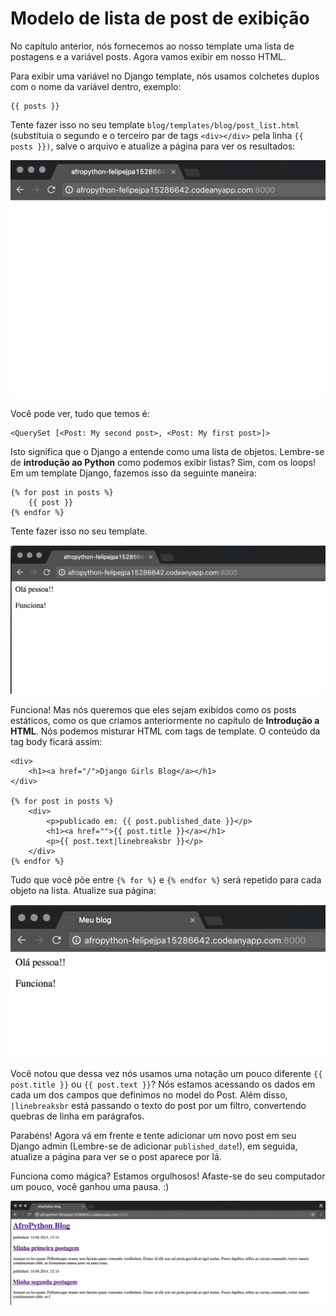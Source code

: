 # Modelo de lista de post de exibição

No capítulo anterior, nós fornecemos ao nosso template uma lista de postagens e a variável posts. Agora vamos exibir em nosso HTML.

Para exibir uma variável no Django template, nós usamos colchetes duplos com o nome da variável dentro, exemplo:

```
{{ posts }}
```

Tente fazer isso no seu template `blog/templates/blog/post_list.html` (substituia o segundo e o terceiro par de tags `<div></div>` pela linha `{{ posts }})`, salve o arquivo e atualize a página para ver os resultados:

![Template vazio](../images/templates/template-vazio.png)

Você pode ver, tudo que temos é:

```
<QuerySet [<Post: My second post>, <Post: My first post>]>
```

Isto significa que o Django a entende como uma lista de objetos. Lembre-se de **introdução ao Python** como podemos exibir listas? Sim, com os loops! Em um template Django, fazemos isso da seguinte maneira:

```
{% for post in posts %}
    {{ post }}
{% endfor %}
```

Tente fazer isso no seu template.

![Template funcionando](../images/templates/funciona.png)

Funciona! Mas nós queremos que eles sejam exibidos como os posts estáticos, como os que criamos anteriormente no capítulo de **Introdução a HTML**. Nós podemos misturar HTML com tags de template. O conteúdo da tag body ficará assim:

```
<div>
    <h1><a href="/">Django Girls Blog</a></h1>
</div>

{% for post in posts %}
    <div>
        <p>publicado em: {{ post.published_date }}</p>
        <h1><a href="">{{ post.title }}</a></h1>
        <p>{{ post.text|linebreaksbr }}</p>
    </div>
{% endfor %}
```

Tudo que você põe entre `{% for %}` e `{% endfor %}` será repetido para cada objeto na lista. Atualize sua página:

![Cabeçalho alterado](../images/templates/cabecalho-alterado.png)

Você notou que dessa vez nós usamos uma notação um pouco diferente `{{ post.title }}` ou `{{ post.text }}`? Nós estamos acessando os dados em cada um dos campos que definimos no model do Post. Além disso, `|linebreaksbr` está passando o texto do post por um filtro, convertendo quebras de linha em parágrafos.

Parabéns! Agora vá em frente e tente adicionar um novo post em seu Django admin (Lembre-se de adicionar `published_date`!), em seguida, atualize a página para ver se o post aparece por lá.

Funciona como mágica? Estamos orgulhosos! Afaste-se do seu computador um pouco, você ganhou uma pausa. :)

![HTML do Template completo](../images/templates/html-completo.png)
